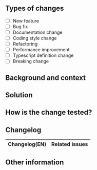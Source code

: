<!--
  Thanks so much for your PR and contribution.
  
  Before submitting, please make sure to follow the Pull Request Guidelines: https://github.com/randomgoose/fidget-ui/blob/main/CONTRIBUTING.md
-->

<!-- Put an `x` in "[ ]" to check a box) -->

## Types of changes

<!-- What types of changes does this PR introduce -->
- [ ] New feature
- [ ] Bug fix
- [ ] Documentation change
- [ ] Coding style change
- [ ] Refactoring
- [ ] Performance improvement
- [ ] Typescript definition change
- [ ] Breaking change

## Background and context

<!-- Explain what problem does the PR solve -->
<!-- Link to related open issues if applicable -->

## Solution

<!-- Describe how the problem is fixed in detail -->

## How is the change tested?

<!-- Please describe how you tested the change. E.g. Creating/updating unit tests or attaching a screenshot of how it works with your change -->

## Changelog

| Changelog(EN) | Related issues | 
| ------------- | -------------- |

## Other information

<!-- Please describe what other information that should be taken care of. E.g. describe the impact if introduce a breaking change -->
